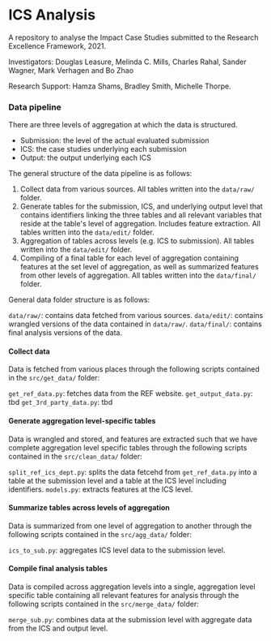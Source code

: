 # ICS Analysis

A repository to analyse the Impact Case Studies submitted to the Research Excellence Framework, 2021.

Investigators: Douglas Leasure, Melinda C. Mills, Charles Rahal, Sander Wagner, Mark Verhagen and Bo Zhao

Research Support: Hamza Shams, Bradley Smith, Michelle Thorpe.

### Data pipeline

There are three levels of aggregation at which the data is structured.
- Submission: the level of the actual evaluated submission
- ICS: the case studies underlying each submission 
- Output: the output underlying each ICS

The general structure of the data pipeline is as follows:
1. Collect data from various sources. All tables written into the `data/raw/` folder.
2. Generate tables for the submission, ICS, and underlying output level that contains identifiers linking the three tables and all relevant variables that reside at the table's level of aggregation. Includes feature extraction. All tables written into the `data/edit/` folder.
3. Aggregation of tables across levels (e.g. ICS to submission). All tables written into the `data/edit/` folder.
4. Compiling of a final table for each level of aggregation containing features at the set level of aggregation, as well as summarized features from other levels of aggregation. All tables written into the `data/final/` folder.

General data folder structure is as follows:

`data/raw/`: contains data fetched from various sources.
`data/edit/`: contains wrangled versions of the data contained in `data/raw/`.
`data/final/`: contains final analysis versions of the data.

#### Collect data

Data is fetched from various places through the following scripts contained in the `src/get_data/` folder:

`get_ref_data.py`: fetches data from the REF website.
`get_output_data.py`: tbd
`get_3rd_party_data.py`: tbd

#### Generate aggregation level-specific tables

Data is wrangled and stored, and features are extracted such that we have complete aggregation level specific tables through the following scripts contained in the `src/clean_data/` folder:

`split_ref_ics_dept.py`: splits the data fetcehd from `get_ref_data.py` into a table at the submission level and a table at the ICS level including identifiers.
`models.py`: extracts features at the ICS level.


#### Summarize tables across levels of aggregation

Data is summarized from one level of aggregation to another through the following scripts contained in the `src/agg_data/` folder:

`ics_to_sub.py`: aggregates ICS level data to the submission level.

#### Compile final analysis tables

Data is compiled across aggregation levels into a single, aggregation level specific table containing all relevant features for analysis through the following scripts contained in the `src/merge_data/` folder:

`merge_sub.py`: combines data at the submission level with aggregate data from the ICS and output level.